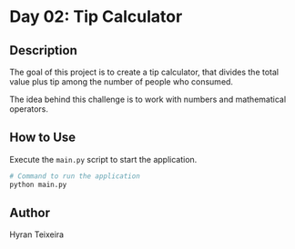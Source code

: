 # Day 02: Tip Calculator

## Description
The goal of this project is to create a tip calculator, that divides the total value plus tip among the number of people who consumed.

The idea behind this challenge is to work with numbers and mathematical operators.

## How to Use
Execute the `main.py` script to start the application.

```sh
# Command to run the application
python main.py
```

## Author
Hyran Teixeira